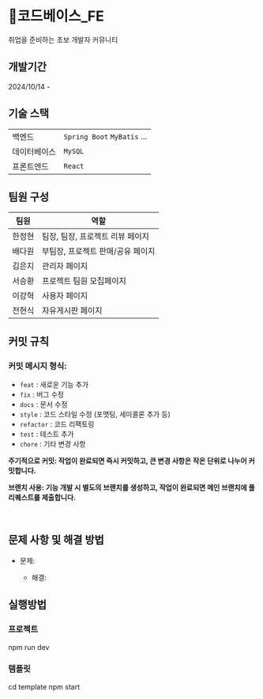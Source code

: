 # 🍒코드베이스\_FE

취업을 준비하는 초보 개발자 커뮤니티

## 개발기간

2024/10/14 -

## 기술 스택

|              |                             |
| ------------ | --------------------------- |
| 백엔드       | `Spring Boot` `MyBatis` ... |
| 데이터베이스 | `MySQL`                     |
| 프론트엔드   | `React`                     |

## 팀원 구성

| 팀원   | 역할                              |
| ------ | --------------------------------- |
| 한정현 | 팀장, 팀장, 프로젝트 리뷰 페이지  |
| 배다원 | 부팀장, 프로젝트 판매/공유 페이지 |
| 김은지 | 관리자 페이지                     |
| 서승환 | 프로젝트 팀원 모집페이지          |
| 이강혁 | 사용자 페이지                     |
| 전현식 | 자유게시판 페이지                 |

## 커밋 규칙

### 커밋 메시지 형식:

- `feat` : 새로운 기능 추가
- `fix` : 버그 수정
- `docs` : 문서 수정
- `style` : 코드 스타일 수정 (포맷팅, 세미콜론 추가 등)
- `refactor` : 코드 리팩토링
- `test` : 테스트 추가
- `chore` : 기타 변경 사항

**주기적으로 커밋: 작업이 완료되면 즉시 커밋하고, 큰 변경 사항은 작은 단위로 나누어 커밋합니다.**

**브랜치 사용: 기능 개발 시 별도의 브랜치를 생성하고, 작업이 완료되면 메인 브랜치에 풀 리퀘스트를 제출합니다.**

<br>

## 문제 사항 및 해결 방법

- 문제:

  - 해결:

## 실행방법

### 프로젝트

npm run dev

### 템플릿

cd template
npm start
